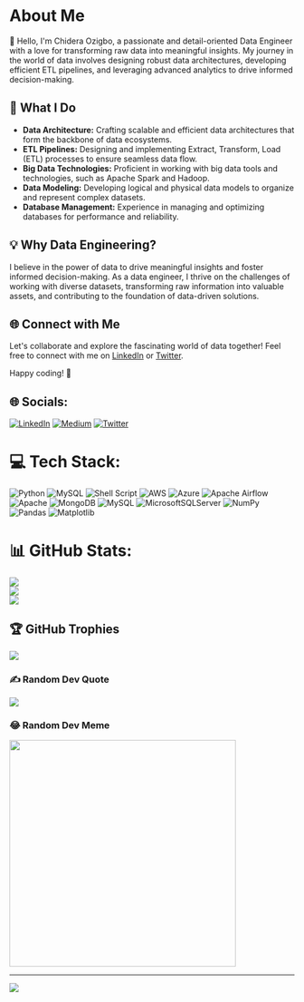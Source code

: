 # About Me

👋 Hello, I'm Chidera Ozigbo, a passionate and detail-oriented Data Engineer with a love for transforming raw data into meaningful insights. My journey in the world of data involves designing robust data architectures, developing efficient ETL pipelines, and leveraging advanced analytics to drive informed decision-making.

## 🚀 What I Do

- **Data Architecture:** Crafting scalable and efficient data architectures that form the backbone of data ecosystems.
- **ETL Pipelines:** Designing and implementing Extract, Transform, Load (ETL) processes to ensure seamless data flow.
- **Big Data Technologies:** Proficient in working with big data tools and technologies, such as Apache Spark and Hadoop.
- **Data Modeling:** Developing logical and physical data models to organize and represent complex datasets.
- **Database Management:** Experience in managing and optimizing databases for performance and reliability.

## 💡 Why Data Engineering?

I believe in the power of data to drive meaningful insights and foster informed decision-making. As a data engineer, I thrive on the challenges of working with diverse datasets, transforming raw information into valuable assets, and contributing to the foundation of data-driven solutions.

## 🌐 Connect with Me

Let's collaborate and explore the fascinating world of data together! Feel free to connect with me on [LinkedIn](twhttps://www.linkedin.com/in/chidera-ozigbo/) or [Twitter](https://twitter.com/OzigboChidera).

Happy coding! 🚀


## 🌐 Socials:
[![LinkedIn](https://img.shields.io/badge/LinkedIn-%230077B5.svg?logo=linkedin&logoColor=white)](https://linkedin.com/in/https://www.linkedin.com/in/chidera-ozigbo/) [![Medium](https://img.shields.io/badge/Medium-12100E?logo=medium&logoColor=white)](https://medium.com/@https://medium.com/@chideraozigbo) [![Twitter](https://img.shields.io/badge/Twitter-%231DA1F2.svg?logo=Twitter&logoColor=white)](https://twitter.com/https://twitter.com/OzigboChidera) 

# 💻 Tech Stack:
![Python](https://img.shields.io/badge/python-3670A0?style=for-the-badge&logo=python&logoColor=ffdd54) ![MySQL](https://img.shields.io/badge/mysql-%2300000f.svg?style=for-the-badge&logo=mysql&logoColor=white) ![Shell Script](https://img.shields.io/badge/shell_script-%23121011.svg?style=for-the-badge&logo=gnu-bash&logoColor=white) ![AWS](https://img.shields.io/badge/AWS-%23FF9900.svg?style=for-the-badge&logo=amazon-aws&logoColor=white) ![Azure](https://img.shields.io/badge/azure-%230072C6.svg?style=for-the-badge&logo=microsoftazure&logoColor=white) ![Apache Airflow](https://img.shields.io/badge/Apache%20Airflow-017CEE?style=for-the-badge&logo=Apache%20Airflow&logoColor=white) ![Apache](https://img.shields.io/badge/apache-%23D42029.svg?style=for-the-badge&logo=apache&logoColor=white) ![MongoDB](https://img.shields.io/badge/MongoDB-%234ea94b.svg?style=for-the-badge&logo=mongodb&logoColor=white) ![MySQL](https://img.shields.io/badge/mysql-%2300000f.svg?style=for-the-badge&logo=mysql&logoColor=white) ![MicrosoftSQLServer](https://img.shields.io/badge/Microsoft%20SQL%20Server-CC2927?style=for-the-badge&logo=microsoft%20sql%20server&logoColor=white) ![NumPy](https://img.shields.io/badge/numpy-%23013243.svg?style=for-the-badge&logo=numpy&logoColor=white) ![Pandas](https://img.shields.io/badge/pandas-%23150458.svg?style=for-the-badge&logo=pandas&logoColor=white) ![Matplotlib](https://img.shields.io/badge/Matplotlib-%23ffffff.svg?style=for-the-badge&logo=Matplotlib&logoColor=black)
# 📊 GitHub Stats:
![](https://github-readme-stats.vercel.app/api?username=Chideraozigbo&theme=dark&hide_border=false&include_all_commits=false&count_private=false)<br/>
![](https://github-readme-streak-stats.herokuapp.com/?user=Chideraozigbo&theme=dark&hide_border=false)<br/>
![](https://github-readme-stats.vercel.app/api/top-langs/?username=Chideraozigbo&theme=dark&hide_border=false&include_all_commits=false&count_private=false&layout=compact)

## 🏆 GitHub Trophies
![](https://github-profile-trophy.vercel.app/?username=Chideraozigbo&theme=dark&no-frame=false&no-bg=true&margin-w=4)

### ✍️ Random Dev Quote
![](https://quotes-github-readme.vercel.app/api?type=horizontal&theme=dark)

### 😂 Random Dev Meme
<img src='https://randommeme-five.vercel.app/' style="height: 400px;"/>

---
[![](https://visitcount.itsvg.in/api?id=Chideraozigbo&icon=0&color=0)](https://visitcount.itsvg.in)

